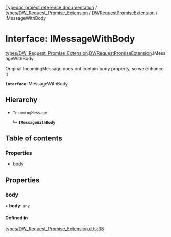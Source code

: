 [Typedoc project reference documentation](../README.md) / [types/DW_Request_Promise_Extension](../modules/types_dw_request_promise_extension.md) / [DWRequestPromiseExtension](../modules/types_dw_request_promise_extension.dwrequestpromiseextension.md) / IMessageWithBody

# Interface: IMessageWithBody

[types/DW_Request_Promise_Extension](../modules/types_dw_request_promise_extension.md).[DWRequestPromiseExtension](../modules/types_dw_request_promise_extension.dwrequestpromiseextension.md).IMessageWithBody

Original IncomingMessage does not contain body property, so we enhance it

**`interface`** IMessageWithBody

## Hierarchy

- `IncomingMessage`

  ↳ **`IMessageWithBody`**

## Table of contents

### Properties

- [body](types_dw_request_promise_extension.dwrequestpromiseextension.imessagewithbody.md#body)

## Properties

### body

• **body**: `any`

#### Defined in

[types/DW_Request_Promise_Extension.d.ts:38](https://github.com/DocuWare/REST-Sample-TS/blob/828b3d4/src/types/DW_Request_Promise_Extension.d.ts#L38)
